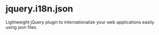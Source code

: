 jquery.i18n.json
================

Lightweight jQuery plugin to internationalize your web applications easily using json files. 
